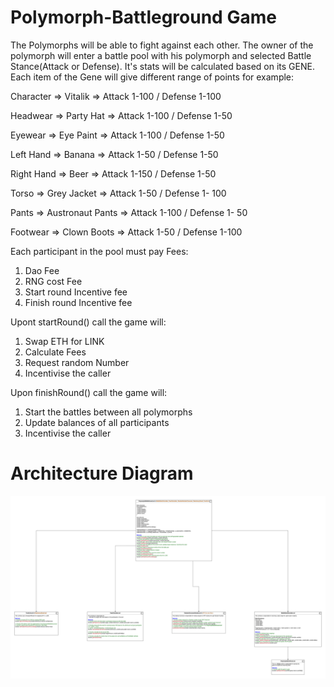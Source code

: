# Polymorph-Battleground Game

The Polymorphs will be able to fight against each other. The owner of the polymorph will enter a battle pool with his
polymorph and selected Battle Stance(Attack or Defense). It's stats will be calculated based on its GENE. Each item of the Gene will give different range of points for example:

Character => Vitalik => Attack 1-100 / Defense 1-100

Headwear => Party Hat => Attack 1-100 / Defense 1-50

Eyewear => Eye Paint => Attack 1-100 / Defense 1-50

Left Hand => Banana => Attack 1-50 / Defense 1-50

Right Hand => Beer => Attack 1-150 / Defense 1-50

Torso => Grey Jacket => Attack 1-50 / Defense 1- 100

Pants => Austronaut Pants => Attack 1-100 / Defense 1- 50

Footwear => Clown Boots => Attack 1-50 / Defense 1-100

Each participant in the pool must pay Fees:
1. Dao Fee
2. RNG cost Fee
3. Start round Incentive fee
4. Finish round Incentive fee


Upont startRound() call the game will:
1. Swap ETH for LINK
2. Calculate Fees
3. Request random Number
4. Incentivise the caller

Upon finishRound() call the game will:
1. Start the battles between all polymorphs
2. Update balances of all participants
3. Incentivise the caller


# Architecture Diagram
![Alt text](./images/BattleGroundDiagram.png?raw=true "Title")
